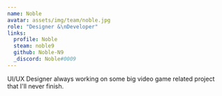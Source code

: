 ```yaml
---
name: Noble
avatar: assets/img/team/noble.jpg
role: "Designer &\nDeveloper"
links:
  profile: Noble
  steam: noble9
  github: Noble-N9
  _discord: Noble#0009
---
```

UI/UX Designer always working on some big video game related project that I'll never finish.

